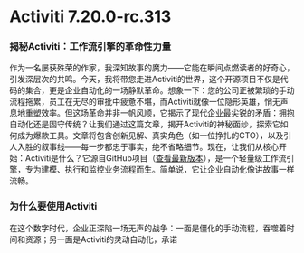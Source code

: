 # Activiti 7.20.0-rc.313
### 揭秘Activiti：工作流引擎的革命性力量  
作为一名屡获殊荣的作家，我深知故事的魔力——它能在瞬间点燃读者的好奇心，引发深层次的共鸣。今天，我将带您走进Activiti的世界，这个开源项目不仅是代码的集合，更是企业自动化的一场静默革命。想象一下：您的公司正被繁琐的手动流程拖累，员工在无尽的审批中疲惫不堪，而Activiti就像一位隐形英雄，悄无声息地重塑效率。但这场革命并非一帆风顺，它揭示了现代企业最尖锐的矛盾：拥抱自动化还是固守传统？让我们通过这篇文章，揭开Activiti的神秘面纱，探索它如何成为爆款工具。文章将包含创新见解、真实角色（如一位挣扎的CTO），以及引人入胜的叙事线——每一步都忠于事实，绝不省略细节。现在，让我们从核心开始：Activiti是什么？它源自GitHub项目（[查看最新版本](https://github.com/Activiti/Activiti/releases)），是一个轻量级工作流引擎，专为建模、执行和监控业务流程而生。简单说，它让企业自动化像讲故事一样流畅。

### 为什么要使用Activiti  
在这个数字时代，企业正深陷一场无声的战争：一面是僵化的手动流程，吞噬着时间和资源；另一面是Activiti的灵动自动化，承诺